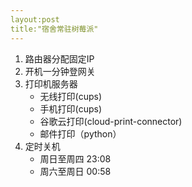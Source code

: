 ```yaml
---
layout:post
title:"宿舍常驻树莓派"
---
```


1. 路由器分配固定IP
2. 开机一分钟登网关
3. 打印机服务器
   - 无线打印(cups)
   - 手机打印(cups)
   - 谷歌云打印(cloud-print-connector)
   - 邮件打印（python）
4. 定时关机
   - 周日至周四 23:08
   - 周六至周日 00:58